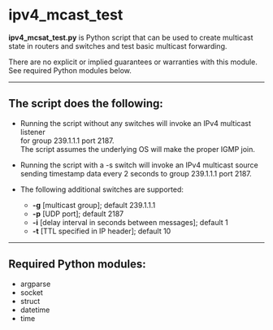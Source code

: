# ipv4_mcast_test

__ipv4_mcsat_test.py__ is Python script that can be used to create multicast state in routers and switches and test basic multicast forwarding.

There are no explicit or implied guarantees or warranties with this module.
See required Python modules below.

-----
## The script does the following:

* Running the script without any switches will invoke an IPv4 multicast listener \
  for group 239.1.1.1 port 2187. \
  The script assumes the underlying OS will make the proper IGMP join.

* Running the script with a -s switch will invoke an IPv4 multicast source \
  sending timestamp data every 2 seconds to group 239.1.1.1 port 2187.

* The following additional switches are supported:
    * __-g__ [multicast group]; default 239.1.1.1
    * __-p__ [UDP port]; default 2187
    * __-i__ [delay interval in seconds between messages]; default 1
    * __-t__ [TTL specified in IP header]; default 10

-----
## Required Python modules:
* argparse
* socket
* struct
* datetime
* time
